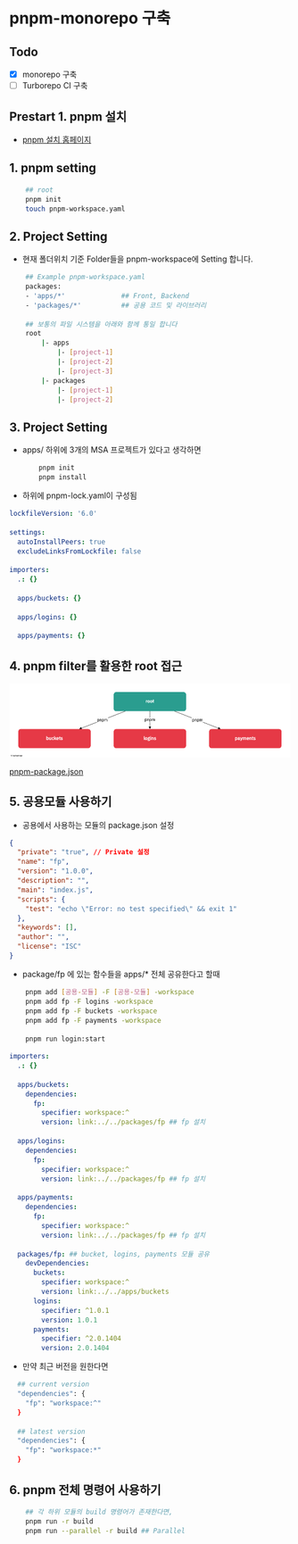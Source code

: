 # pnpm-monorepo 구축

## Todo

- [x] monorepo 구축
- [ ] Turborepo CI 구축

## Prestart 1. pnpm 설치

- <a href="https://pnpm.io/installation"> pnpm 설치 홈페이지 </a>

## 1. pnpm setting

```sh
    ## root
    pnpm init
    touch pnpm-workspace.yaml
```

## 2. Project Setting

- 현재 폴더위치 기준 Folder들을 pnpm-workspace에 Setting 합니다.

```sh
    ## Example pnpm-workspace.yaml
    packages:
    - 'apps/*'              ## Front, Backend
    - 'packages/*'          ## 공용 코드 및 라이브러리

    ## 보통의 파일 시스템을 아래와 함께 통일 합니다
    root
        |- apps
            |- [project-1]
            |- [project-2]
            |- [project-3]
        |- packages
            |- [project-1]
            |- [project-2]
```

## 3. Project Setting

- apps/ 하위에 3개의 MSA 프로젝트가 있다고 생각하면

  ```sh
      pnpm init
      pnpm install
  ```

- 하위에 pnpm-lock.yaml이 구성됨

```yaml
lockfileVersion: '6.0'

settings:
  autoInstallPeers: true
  excludeLinksFromLockfile: false

importers:
  .: {}

  apps/buckets: {}

  apps/logins: {}

  apps/payments: {}
```

## 4. pnpm filter를 활용한 root 접근

![pnpm-1](./public/pnpm-1.png)

[pnpm-package.json](./package.json)

## 5. 공용모듈 사용하기

- 공용에서 사용하는 모듈의 package.json 설정

```json
{
  "private": "true", // Private 설정
  "name": "fp",
  "version": "1.0.0",
  "description": "",
  "main": "index.js",
  "scripts": {
    "test": "echo \"Error: no test specified\" && exit 1"
  },
  "keywords": [],
  "author": "",
  "license": "ISC"
}
```

- package/fp 에 있는 함수들을 apps/\* 전체 공유한다고 할때

```sh
    pnpm add [공용-모듈] -F [공용-모듈] -workspace
    pnpm add fp -F logins -workspace
    pnpm add fp -F buckets -workspace
    pnpm add fp -F payments -workspace

    pnpm run login:start
```

```yaml
importers:
  .: {}

  apps/buckets:
    dependencies:
      fp:
        specifier: workspace:^
        version: link:../../packages/fp ## fp 설치

  apps/logins:
    dependencies:
      fp:
        specifier: workspace:^
        version: link:../../packages/fp ## fp 설치

  apps/payments:
    dependencies:
      fp:
        specifier: workspace:^
        version: link:../../packages/fp ## fp 설치

  packages/fp: ## bucket, logins, payments 모듈 공유
    devDependencies:
      buckets:
        specifier: workspace:^
        version: link:../../apps/buckets
      logins:
        specifier: ^1.0.1
        version: 1.0.1
      payments:
        specifier: ^2.0.1404
        version: 2.0.1404
```

- 만약 최근 버전을 원한다면

```sh
  ## current version
  "dependencies": {
    "fp": "workspace:^"
  }

  ## latest version
  "dependencies": {
    "fp": "workspace:*"
  }
```

## 6. pnpm 전체 명령어 사용하기

```sh
    ## 각 하위 모듈의 build 명령어가 존재한다면,
    pnpm run -r build
    pnpm run --parallel -r build ## Parallel
```
